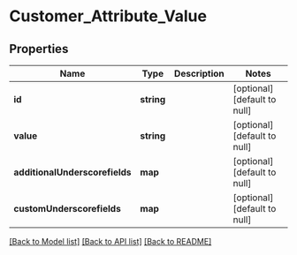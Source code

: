 # Customer_Attribute_Value

## Properties
Name | Type | Description | Notes
------------ | ------------- | ------------- | -------------
**id** | **string** |  | [optional] [default to null]
**value** | **string** |  | [optional] [default to null]
**additionalUnderscorefields** | **map** |  | [optional] [default to null]
**customUnderscorefields** | **map** |  | [optional] [default to null]

[[Back to Model list]](../README.md#documentation-for-models) [[Back to API list]](../README.md#documentation-for-api-endpoints) [[Back to README]](../README.md)


